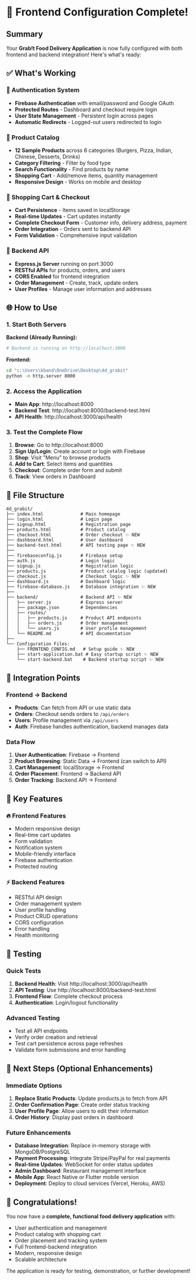 # 🚀 Frontend Configuration Complete!

## Summary

Your **Grab!t Food Delivery Application** is now fully configured with both frontend and backend integration! Here's what's ready:

## ✅ What's Working

### 🔐 Authentication System
- **Firebase Authentication** with email/password and Google OAuth
- **Protected Routes** - Dashboard and checkout require login
- **User State Management** - Persistent login across pages
- **Automatic Redirects** - Logged-out users redirected to login

### 🍕 Product Catalog
- **12 Sample Products** across 6 categories (Burgers, Pizza, Indian, Chinese, Desserts, Drinks)
- **Category Filtering** - Filter by food type
- **Search Functionality** - Find products by name
- **Shopping Cart** - Add/remove items, quantity management
- **Responsive Design** - Works on mobile and desktop

### 🛒 Shopping Cart & Checkout
- **Cart Persistence** - Items saved in localStorage
- **Real-time Updates** - Cart updates instantly
- **Complete Checkout Form** - Customer info, delivery address, payment
- **Order Integration** - Orders sent to backend API
- **Form Validation** - Comprehensive input validation

### 🔧 Backend API
- **Express.js Server** running on port 3000
- **RESTful APIs** for products, orders, and users
- **CORS Enabled** for frontend integration
- **Order Management** - Create, track, update orders
- **User Profiles** - Manage user information and addresses

## 🌐 How to Use

### 1. Start Both Servers

**Backend (Already Running):**
```bash
# Backend is running on http://localhost:3000
```

**Frontend:**
```bash
cd "c:\Users\kband\OneDrive\Desktop\4d_grabit"
python -m http.server 8000
```

### 2. Access the Application

- **Main App**: http://localhost:8000
- **Backend Test**: http://localhost:8000/backend-test.html
- **API Health**: http://localhost:3000/api/health

### 3. Test the Complete Flow

1. **Browse**: Go to http://localhost:8000
2. **Sign Up/Login**: Create account or login with Firebase
3. **Shop**: Visit "Menu" to browse products
4. **Add to Cart**: Select items and quantities
5. **Checkout**: Complete order form and submit
6. **Track**: View orders in Dashboard

## 📁 File Structure

```
4d_grabit/
├── index.html              # Main homepage
├── login.html              # Login page
├── signup.html             # Registration page
├── products.html           # Product catalog
├── checkout.html           # Order checkout ✨ NEW
├── dashboard.html          # User dashboard
├── backend-test.html       # API testing page ✨ NEW
├── 
├── firebaseconfig.js       # Firebase setup
├── auth.js                 # Login logic
├── signup.js               # Registration logic
├── products.js             # Product catalog logic (updated)
├── checkout.js             # Checkout logic ✨ NEW
├── dashboard.js            # Dashboard logic
├── firebase-database.js    # Database integration ✨ NEW
├── 
├── backend/                # Backend API ✨ NEW
│   ├── server.js           # Express server
│   ├── package.json        # Dependencies
│   ├── routes/
│   │   ├── products.js     # Product API endpoints
│   │   ├── orders.js       # Order management
│   │   └── users.js        # User profile management
│   └── README.md           # API documentation
├── 
└── Configuration Files:
    ├── FRONTEND_CONFIG.md   # Setup guide ✨ NEW
    ├── start-application.bat # Easy startup script ✨ NEW
    └── start-backend.bat    # Backend startup script ✨ NEW
```

## 🔗 Integration Points

### Frontend → Backend
- **Products**: Can fetch from API or use static data
- **Orders**: Checkout sends orders to `/api/orders`
- **Users**: Profile management via `/api/users`
- **Auth**: Firebase handles authentication, backend manages data

### Data Flow
1. **User Authentication**: Firebase → Frontend
2. **Product Browsing**: Static Data → Frontend (can switch to API)
3. **Cart Management**: localStorage → Frontend
4. **Order Placement**: Frontend → Backend API
5. **Order Tracking**: Backend API → Frontend

## 🎯 Key Features

### 🔥 Frontend Features
- Modern responsive design
- Real-time cart updates
- Form validation
- Notification system
- Mobile-friendly interface
- Firebase authentication
- Protected routing

### ⚡ Backend Features
- RESTful API design
- Order management system
- User profile handling
- Product CRUD operations
- CORS configuration
- Error handling
- Health monitoring

## 🧪 Testing

### Quick Tests
1. **Backend Health**: Visit http://localhost:3000/api/health
2. **API Testing**: Use http://localhost:8000/backend-test.html
3. **Frontend Flow**: Complete checkout process
4. **Authentication**: Login/logout functionality

### Advanced Testing
- Test all API endpoints
- Verify order creation and retrieval
- Test cart persistence across page refreshes
- Validate form submissions and error handling

## 🚀 Next Steps (Optional Enhancements)

### Immediate Options
1. **Replace Static Products**: Update products.js to fetch from API
2. **Order Confirmation Page**: Create order status tracking
3. **User Profile Page**: Allow users to edit their information
4. **Order History**: Display past orders in dashboard

### Future Enhancements
- **Database Integration**: Replace in-memory storage with MongoDB/PostgreSQL
- **Payment Processing**: Integrate Stripe/PayPal for real payments
- **Real-time Updates**: WebSocket for order status updates
- **Admin Dashboard**: Restaurant management interface
- **Mobile App**: React Native or Flutter mobile version
- **Deployment**: Deploy to cloud services (Vercel, Heroku, AWS)

## 🎉 Congratulations!

You now have a **complete, functional food delivery application** with:
- User authentication and management
- Product catalog with shopping cart
- Order placement and tracking system
- Full frontend-backend integration
- Modern, responsive design
- Scalable architecture

The application is ready for testing, demonstration, or further development!